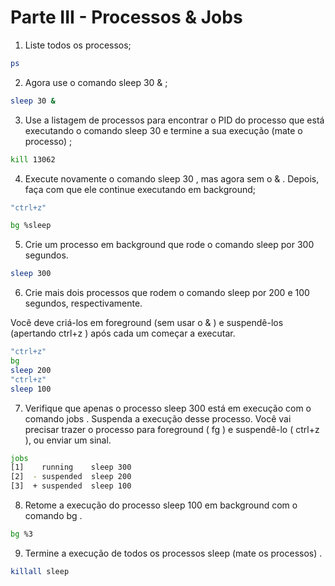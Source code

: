 # Parte III - Processos & Jobs

1. Liste todos os processos;

```bash
ps
```

2. Agora use o comando sleep 30 & ;

```bash
sleep 30 &
````

3. Use a listagem de processos para encontrar o PID do processo que está executando o comando sleep 30 e termine a sua execução (mate o processo) ;

```bash
kill 13062
```

4. Execute novamente o comando sleep 30 , mas agora sem o & . Depois, faça com que ele continue executando em background;

```bash
"ctrl+z"

bg %sleep
```


5. Crie um processo em background que rode o comando sleep por 300 segundos.

```bash
sleep 300
```


6. Crie mais dois processos que rodem o comando sleep por 200 e 100 segundos, respectivamente.

Você deve criá-los em foreground (sem usar o & ) e suspendê-los (apertando ctrl+z ) após cada um começar a executar.

```bash
"ctrl+z"
bg
sleep 200
"ctrl+z"
sleep 100
```


7. Verifique que apenas o processo sleep 300 está em execução com o comando jobs . Suspenda a execução desse processo.
Você vai precisar trazer o processo para foreground ( fg ) e suspendê-lo ( ctrl+z ), ou enviar um sinal.

```bash
jobs
[1]    running    sleep 300
[2]  - suspended  sleep 200
[3]  + suspended  sleep 100
```

8. Retome a execução do processo sleep 100 em background com o comando bg .

```bash
bg %3
```

9. Termine a execução de todos os processos sleep (mate os processos) .

```bash
killall sleep
```
